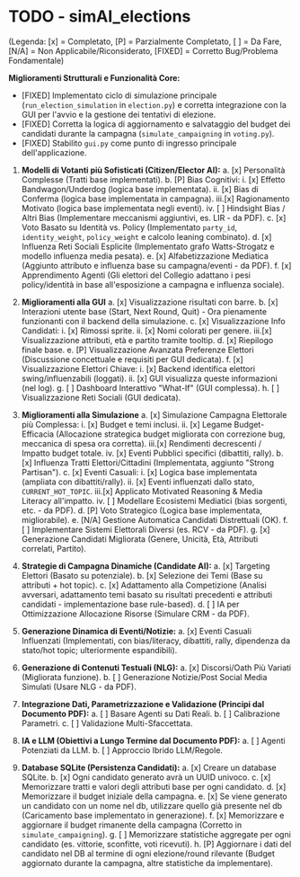 # TODO - simAI_elections

(Legenda: [x] = Completato, [P] = Parzialmente Completato, [ ] = Da Fare, [N/A] = Non Applicabile/Riconsiderato, [FIXED] = Corretto Bug/Problema Fondamentale)

**Miglioramenti Strutturali e Funzionalità Core:**
* [FIXED] Implementato ciclo di simulazione principale (`run_election_simulation` in `election.py`) e corretta integrazione con la GUI per l'avvio e la gestione dei tentativi di elezione.
* [FIXED] Corretta la logica di aggiornamento e salvataggio del budget dei candidati durante la campagna (`simulate_campaigning` in `voting.py`).
* [FIXED] Stabilito `gui.py` come punto di ingresso principale dell'applicazione.

1.  **Modelli di Votanti più Sofisticati (Citizen/Elector AI):**
    a.  [x] Personalità Complesse (Tratti base implementati).
    b.  [P] Bias Cognitivi:
        i.  [x] Effetto Bandwagon/Underdog (logica base implementata).
        ii. [x] Bias di Conferma (logica base implementata in campagna).
        iii.[x] Ragionamento Motivato (logica base implementata negli eventi).
        iv. [ ] Hindsight Bias / Altri Bias (Implementare meccanismi aggiuntivi, es. LIR - da PDF).
    c.  [x] Voto Basato su Identità vs. Policy (Implementato `party_id`, `identity_weight`, `policy_weight` e calcolo leaning combinato).
    d.  [x] Influenza Reti Sociali Esplicite (Implementato grafo Watts-Strogatz e modello influenza media pesata).
    e.  [x] Alfabetizzazione Mediatica (Aggiunto attributo e influenza base su campagna/eventi - da PDF).
    f.  [x] Apprendimento Agenti (Gli elettori del Collegio adattano i pesi policy/identità in base all'esposizione a campagna e influenza sociale).

2.  **Miglioramenti alla GUI**
    a.  [x] Visualizzazione risultati con barre.
    b.  [x] Interazioni utente base (Start, Next Round, Quit) - Ora pienamente funzionanti con il backend della simulazione.
    c.  [x] Visualizzazione Info Candidati:
        i.  [x] Rimossi sprite.
        ii. [x] Nomi colorati per genere.
        iii.[x] Visualizzazione attributi, età e partito tramite tooltip.
    d.  [x] Riepilogo finale base.
    e.  [P] Visualizzazione Avanzata Preferenze Elettori (Discussione concettuale e requisiti per GUI dedicata).
    f.  [x] Visualizzazione Elettori Chiave:
        i.  [x] Backend identifica elettori swing/influenzabili (loggati).
        ii. [x] GUI visualizza queste informazioni (nel log).
    g.  [ ] Dashboard Interattivo "What-If" (GUI complessa).
    h.  [ ] Visualizzazione Reti Sociali (GUI dedicata).

3.  **Miglioramenti alla Simulazione**
    a.  [x] Simulazione Campagna Elettorale più Complessa:
        i.  [x] Budget e temi inclusi.
        ii. [x] Legame Budget-Efficacia (Allocazione strategica budget migliorata con correzione bug, meccanica di spesa ora corretta).
        iii.[x] Rendimenti decrescenti / Impatto budget totale.
        iv. [x] Eventi Pubblici specifici (dibattiti, rally).
    b.  [x] Influenza Tratti Elettori/Cittadini (Implementata, aggiunto "Strong Partisan").
    c.  [x] Eventi Casuali:
        i.  [x] Logica base implementata (ampliata con dibattiti/rally).
        ii. [x] Eventi influenzati dallo stato, `CURRENT_HOT_TOPIC`.
        iii.[x] Applicato Motivated Reasoning & Media Literacy all'impatto.
        iv. [ ] Modellare Ecosistemi Mediatici (bias sorgenti, etc. - da PDF).
    d.  [P] Voto Strategico (Logica base implementata, migliorabile).
    e.  [N/A] Gestione Automatica Candidati Distrettuali (OK).
    f.  [ ] Implementare Sistemi Elettorali Diversi (es. RCV - da PDF).
    g.  [x] Generazione Candidati Migliorata (Genere, Unicità, Età, Attributi correlati, Partito).

4.  **Strategie di Campagna Dinamiche (Candidate AI):**
    a.  [x] Targeting Elettori (Basato su potenziale).
    b.  [x] Selezione dei Temi (Base su attributi + hot topic).
    c.  [x] Adattamento alla Competizione (Analisi avversari, adattamento temi basato su risultati precedenti e attributi candidati - implementazione base rule-based).
    d.  [ ] IA per Ottimizzazione Allocazione Risorse (Simulare CRM - da PDF).

5.  **Generazione Dinamica di Eventi/Notizie:**
    a.  [x] Eventi Casuali Influenzati (Implementati, con bias/literacy, dibattiti, rally, dipendenza da stato/hot topic; ulteriormente espandibili).

6.  **Generazione di Contenuti Testuali (NLG):**
    a.  [x] Discorsi/Oath Più Variati (Migliorata funzione).
    b.  [ ] Generazione Notizie/Post Social Media Simulati (Usare NLG - da PDF).

7.  **Integrazione Dati, Parametrizzazione e Validazione (Principi dal Documento PDF):**
    a.  [ ] Basare Agenti su Dati Reali.
    b.  [ ] Calibrazione Parametri.
    c.  [ ] Validazione Multi-Sfaccettata.

8.  **IA e LLM (Obiettivi a Lungo Termine dal Documento PDF):**
    a.  [ ] Agenti Potenziati da LLM.
    b.  [ ] Approccio Ibrido LLM/Regole.

9.  **Database SQLite (Persistenza Candidati):**
    a.  [x] Creare un database SQLite.
    b.  [x] Ogni candidato generato avrà un UUID univoco.
    c.  [x] Memorizzare tratti e valori degli attributi base per ogni candidato.
    d.  [x] Memorizzare il budget iniziale della campagna.
    e.  [x] Se viene generato un candidato con un nome nel db, utilizzare quello già presente nel db (Caricamento base implementato in generazione).
    f.  [x] Memorizzare e aggiornare il budget rimanente della campagna (Corretto in `simulate_campaigning`).
    g.  [ ] Memorizzare statistiche aggregate per ogni candidato (es. vittorie, sconfitte, voti ricevuti).
    h.  [P] Aggiornare i dati del candidato nel DB al termine di ogni elezione/round rilevante (Budget aggiornato durante la campagna, altre statistiche da implementare).